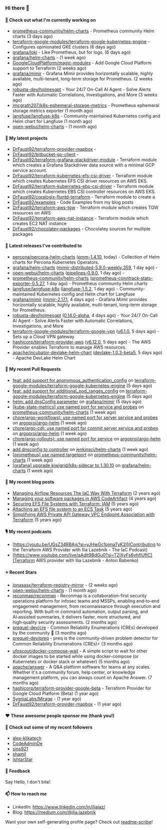 ### Hi there 👋

#### 👷 Check out what I'm currently working on

- [prometheus-community/helm-charts](https://github.com/prometheus-community/helm-charts) - Prometheus community Helm charts (3 days ago)
- [terraform-google-modules/terraform-google-kubernetes-engine](https://github.com/terraform-google-modules/terraform-google-kubernetes-engine) - Configures opinionated GKE clusters (6 days ago)
- [grafana/loki](https://github.com/grafana/loki) - Like Prometheus, but for logs. (6 days ago)
- [grafana/helm-charts](https://github.com/grafana/helm-charts) -  (1 week ago)
- [GoogleCloudPlatform/magic-modules](https://github.com/GoogleCloudPlatform/magic-modules) - Add Google Cloud Platform support to Terraform (2 weeks ago)
- [grafana/mimir](https://github.com/grafana/mimir) - Grafana Mimir provides horizontally scalable, highly available, multi-tenant, long-term storage for Prometheus. (2 weeks ago)
- [robusta-dev/holmesgpt](https://github.com/robusta-dev/holmesgpt) - Your 24/7 On-Call AI Agent - Solve Alerts Faster with Automatic Correlations, Investigations, and More (3 weeks ago)
- [jmcgrath207/k8s-ephemeral-storage-metrics](https://github.com/jmcgrath207/k8s-ephemeral-storage-metrics) - Prometheus ephemeral storage metrics exporter (1 month ago)
- [langfuse/langfuse-k8s](https://github.com/langfuse/langfuse-k8s) - Community-maintained Kubernetes config and Helm chart for Langfuse (1 month ago)
- [open-webui/helm-charts](https://github.com/open-webui/helm-charts) -  (1 month ago)

#### 🌱 My latest projects

- [DrFaust92/terraform-provider-mapbox](https://github.com/DrFaust92/terraform-provider-mapbox) - 
- [DrFaust92/bitbucket-go-client](https://github.com/DrFaust92/bitbucket-go-client) - 
- [DrFaust92/terraform-grafana-stackdriver-module](https://github.com/DrFaust92/terraform-grafana-stackdriver-module) - Terraform module which creates a Grafana Stackdriver data source with a minimal GCP service account.
- [DrFaust92/terraform-kubernetes-efs-csi-driver](https://github.com/DrFaust92/terraform-kubernetes-efs-csi-driver) - Terraform module which creates Kubernetes EFS CSI driver resources on AWS EKS.
- [DrFaust92/terraform-kubernetes-ebs-csi-driver](https://github.com/DrFaust92/terraform-kubernetes-ebs-csi-driver) - Terraform module which creates Kubernetes EBS CSI controller resources on AWS EKS.
- [DrFaust92/coralogix-fluntd-terraform](https://github.com/DrFaust92/coralogix-fluntd-terraform) - Terraform module to create a 
- [DrFaust92/examples](https://github.com/DrFaust92/examples) - Code Examples from my blog posts
- [DrFaust92/terraform-aws-tgw](https://github.com/DrFaust92/terraform-aws-tgw) - Terraform module which creates TGW resources on AWS
- [DrFaust92/terraform-aws-nat-instance](https://github.com/DrFaust92/terraform-aws-nat-instance) - Terraform module which creates EC2 NAT instance
- [DrFaust92/chocolatey-packages](https://github.com/DrFaust92/chocolatey-packages) - Chocolatey sources for multiple packages

#### 🔭 Latest releases I've contributed to

- [percona/percona-helm-charts](https://github.com/percona/percona-helm-charts) ([pmm-1.4.10](https://github.com/percona/percona-helm-charts/releases/tag/pmm-1.4.10), today) - Collection of Helm charts for Percona Kubernetes Operators.
- [grafana/helm-charts](https://github.com/grafana/helm-charts) ([mimir-distributed-5.9.0-weekly.359](https://github.com/grafana/helm-charts/releases/tag/mimir-distributed-5.9.0-weekly.359), 1 day ago) - 
- [open-webui/helm-charts](https://github.com/open-webui/helm-charts) ([pipelines-0.9.0](https://github.com/open-webui/helm-charts/releases/tag/pipelines-0.9.0), 1 day ago) - 
- [prometheus-community/helm-charts](https://github.com/prometheus-community/helm-charts) ([prometheus-conntrack-stats-exporter-0.5.27](https://github.com/prometheus-community/helm-charts/releases/tag/prometheus-conntrack-stats-exporter-0.5.27), 1 day ago) - Prometheus community Helm charts
- [langfuse/langfuse-k8s](https://github.com/langfuse/langfuse-k8s) ([langfuse-1.5.2](https://github.com/langfuse/langfuse-k8s/releases/tag/langfuse-1.5.2), 1 day ago) - Community-maintained Kubernetes config and Helm chart for Langfuse
- [grafana/mimir](https://github.com/grafana/mimir) ([mimir-2.17.1](https://github.com/grafana/mimir/releases/tag/mimir-2.17.1), 4 days ago) - Grafana Mimir provides horizontally scalable, highly available, multi-tenant, long-term storage for Prometheus.
- [robusta-dev/holmesgpt](https://github.com/robusta-dev/holmesgpt) ([0.14.0-alpha](https://github.com/robusta-dev/holmesgpt/releases/tag/0.14.0-alpha), 4 days ago) - Your 24/7 On-Call AI Agent - Solve Alerts Faster with Automatic Correlations, Investigations, and More
- [terraform-google-modules/terraform-google-vpn](https://github.com/terraform-google-modules/terraform-google-vpn) ([v6.1.0](https://github.com/terraform-google-modules/terraform-google-vpn/releases/tag/v6.1.0), 5 days ago) - Sets up a Cloud VPN gateway
- [hashicorp/terraform-provider-aws](https://github.com/hashicorp/terraform-provider-aws) ([v6.12.0](https://github.com/hashicorp/terraform-provider-aws/releases/tag/v6.12.0), 5 days ago) - The AWS Provider enables Terraform to manage AWS resources.
- [apache/incubator-devlake-helm-chart](https://github.com/apache/incubator-devlake-helm-chart) ([devlake-1.0.3-beta5](https://github.com/apache/incubator-devlake-helm-chart/releases/tag/devlake-1.0.3-beta5), 5 days ago) - Apache DevLake Helm Chart

#### 🔨 My recent Pull Requests

- [feat: add support for anonymous_authentication_config](https://github.com/terraform-google-modules/terraform-google-kubernetes-engine/pull/2436) on [terraform-google-modules/terraform-google-kubernetes-engine](https://github.com/terraform-google-modules/terraform-google-kubernetes-engine) (5 days ago)
- [feat: add support for additional_pod_ranges_config](https://github.com/terraform-google-modules/terraform-google-kubernetes-engine/pull/2435) on [terraform-google-modules/terraform-google-kubernetes-engine](https://github.com/terraform-google-modules/terraform-google-kubernetes-engine) (5 days ago)
- [helm: add dnsConfig parameter](https://github.com/grafana/mimir/pull/12618) on [grafana/mimir](https://github.com/grafana/mimir) (5 days ago)
- [[kube-state-metrics] use named port for service and probes](https://github.com/prometheus-community/helm-charts/pull/6098) on [prometheus-community/helm-charts](https://github.com/prometheus-community/helm-charts) (1 week ago)
- [chore(argo-workflows): use named port for server service and probes](https://github.com/argoproj/argo-helm/pull/3459) on [argoproj/argo-helm](https://github.com/argoproj/argo-helm) (1 week ago)
- [chore(argo-cd): use named port for commit server service and probes](https://github.com/argoproj/argo-helm/pull/3456) on [argoproj/argo-helm](https://github.com/argoproj/argo-helm) (1 week ago)
- [chore(argo-rollouts): use named port for service](https://github.com/argoproj/argo-helm/pull/3455) on [argoproj/argo-helm](https://github.com/argoproj/argo-helm) (1 week ago)
- [add dnsconfig to controller](https://github.com/jenkinsci/helm-charts/pull/1478) on [jenkinsci/helm-charts](https://github.com/jenkinsci/helm-charts) (1 week ago)
- [[prometheus] use named targetport](https://github.com/prometheus-community/helm-charts/pull/6097) on [prometheus-community/helm-charts](https://github.com/prometheus-community/helm-charts) (1 week ago)
- [[grafana] upgrade kiwigrid/k8s-sidecar to 1.30.10](https://github.com/grafana/helm-charts/pull/3879) on [grafana/helm-charts](https://github.com/grafana/helm-charts) (1 week ago)

#### 📜 My recent blog posts

- [Managing Airflow Resources The IaC Way With Terraform](https://engineering.placer.ai/managing-airflow-resources-the-iac-way-with-terraform-ea5b8db573ad?source=rss-cac402f06fa8------2) (2 years ago)
- [Managing your software packages in AWS CodeArtifact](https://medium.com/@ilia.lazebnik/managing-your-software-packages-in-aws-codeartifact-12d00053e243?source=rss-cac402f06fa8------2) (4 years ago)
- [Securing EFS File Systems with Terraform: IAM](https://medium.com/@ilia.lazebnik/securing-efs-file-systems-with-terraform-iam-d2a066c198ab?source=rss-cac402f06fa8------2) (5 years ago)
- [Attaching an EFS file system to an ECS Task](https://medium.com/@ilia.lazebnik/attaching-an-efs-file-system-to-an-ecs-task-7bd15b76a6ef?source=rss-cac402f06fa8------2) (5 years ago)
- [Simplifying AWS Private API Gateway VPC Endpoint Association with Terraform](https://medium.com/@ilia.lazebnik/simplifying-aws-private-api-gateway-vpc-endpoint-association-with-terraform-b379a247afbf?source=rss-cac402f06fa8------2) (5 years ago)

#### 🎙️ My recent podcasts
- [https://youtu.be/UGsZ34RBAjs?si=yJHwGc1pjmaTyK2l](Contributing to the Terraform AWS Provider with Ilia Lazebnik - The IaC Podcast)
- [https://www.youtube.com/live/aAdit9BdGu0?si=TZiXvFs6vhfIUfIC](Terraform AWS provider with Ilia Lazebnik - Anton Babenko)

#### ⭐ Recent Stars

- [jonasasx/terraform-registry-mirror](https://github.com/jonasasx/terraform-registry-mirror) -  (2 weeks ago)
- [open-webui/helm-charts](https://github.com/open-webui/helm-charts) -  (1 month ago)
- [reconmap/reconmap](https://github.com/reconmap/reconmap) - Reconmap is a collaboration-first security operations platform for infosec teams and MSSPs, enabling end‑to‑end engagement management, from reconnaissance through execution and reporting. With built-in command automation, output parsing, and AI‑assisted summaries, it delivers faster, more structured, and high‑quality security assessments. (2 months ago)
- [prequel-dev/cre](https://github.com/prequel-dev/cre) - Common Reliability Enumerations (CREs) developed by the community 📖 (3 months ago)
- [prequel-dev/preq](https://github.com/prequel-dev/preq) - preq is the community-driven problem detector for Common Reliability Enumerations (CREs)⚡️ (3 months ago)
- [ufoscout/docker-compose-wait](https://github.com/ufoscout/docker-compose-wait) - A simple script to wait for other docker images to be started while using docker-compose (or Kubernetes or docker stack or whatever) (5 months ago)
- [apache/answer](https://github.com/apache/answer) - A Q&amp;A platform software for teams at any scales. Whether it&#39;s a community forum, help center, or knowledge management platform, you can always count on Apache Answer. (7 months ago)
- [hashicorp/terraform-provider-google-beta](https://github.com/hashicorp/terraform-provider-google-beta) - Terraform Provider for Google Cloud Platform (Beta) (1 year ago)
- [SygniaLabs/Mirage](https://github.com/SygniaLabs/Mirage) -  (1 year ago)
- [DrFaust92/terraform-provider-mapbox](https://github.com/DrFaust92/terraform-provider-mapbox) -  (1 year ago)

#### ❤️ These awesome people sponsor me (thank you!)


#### 👯 Check out some of my recent followers

- [alex-klikatech](https://github.com/alex-klikatech)
- [CodeAdminDe](https://github.com/CodeAdminDe)
- [sins921](https://github.com/sins921)
- [shamil](https://github.com/shamil)
- [IshtarStar](https://github.com/IshtarStar)

#### 💬 Feedback

Say Hello, I don't bite!

#### 📫 How to reach me

- LinkedIn: https://www.linkedin.com/in/ilialaz/
- Blog: https://medium.com/@ilia.lazebnik

Want your own self-generating profile page? Check out [readme-scribe](https://github.com/muesli/readme-scribe)!


